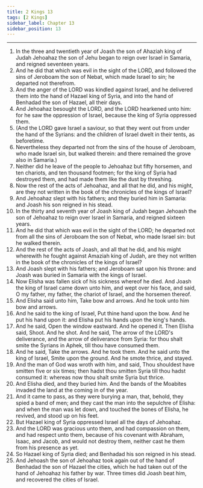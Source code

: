 ```yaml
---
title: 2 Kings 13
tags: [2 Kings]
sidebar_label: Chapter 13
sidebar_position: 13
---
```


---
1. In the three and twentieth year of Joash the son of Ahaziah king of Judah Jehoahaz the son of Jehu began to reign over Israel in Samaria, and reigned seventeen years.
2. And he did that which was evil in the sight of the LORD, and followed the sins of Jeroboam the son of Nebat, which made Israel to sin; he departed not therefrom.
3. And the anger of the LORD was kindled against Israel, and he delivered them into the hand of Hazael king of Syria, and into the hand of Benhadad the son of Hazael, all their days.
4. And Jehoahaz besought the LORD, and the LORD hearkened unto him: for he saw the oppression of Israel, because the king of Syria oppressed them.
5. (And the LORD gave Israel a saviour, so that they went out from under the hand of the Syrians: and the children of Israel dwelt in their tents, as beforetime.
6. Nevertheless they departed not from the sins of the house of Jeroboam, who made Israel sin, but walked therein: and there remained the grove also in Samaria.)
7. Neither did he leave of the people to Jehoahaz but fifty horsemen, and ten chariots, and ten thousand footmen; for the king of Syria had destroyed them, and had made them like the dust by threshing.
8. Now the rest of the acts of Jehoahaz, and all that he did, and his might, are they not written in the book of the chronicles of the kings of Israel?
9. And Jehoahaz slept with his fathers; and they buried him in Samaria: and Joash his son reigned in his stead.
10. In the thirty and seventh year of Joash king of Judah began Jehoash the son of Jehoahaz to reign over Israel in Samaria, and reigned sixteen years.
11. And he did that which was evil in the sight of the LORD; he departed not from all the sins of Jeroboam the son of Nebat, who made Israel sin: but he walked therein.
12. And the rest of the acts of Joash, and all that he did, and his might wherewith he fought against Amaziah king of Judah, are they not written in the book of the chronicles of the kings of Israel?
13. And Joash slept with his fathers; and Jeroboam sat upon his throne: and Joash was buried in Samaria with the kings of Israel.
14. Now Elisha was fallen sick of his sickness whereof he died. And Joash the king of Israel came down unto him, and wept over his face, and said, O my father, my father, the chariot of Israel, and the horsemen thereof.
15. And Elisha said unto him, Take bow and arrows. And he took unto him bow and arrows.
16. And he said to the king of Israel, Put thine hand upon the bow. And he put his hand upon it: and Elisha put his hands upon the king's hands.
17. And he said, Open the window eastward. And he opened it. Then Elisha said, Shoot. And he shot. And he said, The arrow of the LORD's deliverance, and the arrow of deliverance from Syria: for thou shalt smite the Syrians in Aphek, till thou have consumed them.
18. And he said, Take the arrows. And he took them. And he said unto the king of Israel, Smite upon the ground. And he smote thrice, and stayed.
19. And the man of God was wroth with him, and said, Thou shouldest have smitten five or six times; then hadst thou smitten Syria till thou hadst consumed it: whereas now thou shalt smite Syria but thrice.
20. And Elisha died, and they buried him. And the bands of the Moabites invaded the land at the coming in of the year.
21. And it came to pass, as they were burying a man, that, behold, they spied a band of men; and they cast the man into the sepulchre of Elisha: and when the man was let down, and touched the bones of Elisha, he revived, and stood up on his feet.
22. But Hazael king of Syria oppressed Israel all the days of Jehoahaz.
23. And the LORD was gracious unto them, and had compassion on them, and had respect unto them, because of his covenant with Abraham, Isaac, and Jacob, and would not destroy them, neither cast he them from his presence as yet.
24. So Hazael king of Syria died; and Benhadad his son reigned in his stead.
25. And Jehoash the son of Jehoahaz took again out of the hand of Benhadad the son of Hazael the cities, which he had taken out of the hand of Jehoahaz his father by war. Three times did Joash beat him, and recovered the cities of Israel.